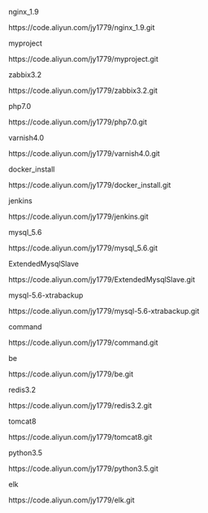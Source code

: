 <p>nginx_1.9</p>
<p>https://code.aliyun.com/jy1779/nginx_1.9.git</p>
<p>myproject</p>
<p>https://code.aliyun.com/jy1779/myproject.git</p>
<p>zabbix3.2</p>
<p>https://code.aliyun.com/jy1779/zabbix3.2.git</p>
<p>php7.0</p>
<p>https://code.aliyun.com/jy1779/php7.0.git</p>
<p>varnish4.0</p>
<p>https://code.aliyun.com/jy1779/varnish4.0.git</p>
<p>docker_install</p>
<p>https://code.aliyun.com/jy1779/docker_install.git</p>
<p>jenkins</p>
<p>https://code.aliyun.com/jy1779/jenkins.git</p>
<p>mysql_5.6</p>
<p>https://code.aliyun.com/jy1779/mysql_5.6.git</p>
<p>ExtendedMysqlSlave</p>
<p>https://code.aliyun.com/jy1779/ExtendedMysqlSlave.git</p>
<p>mysql-5.6-xtrabackup</p>
<p>https://code.aliyun.com/jy1779/mysql-5.6-xtrabackup.git</p>
<p>command</p>
<p>https://code.aliyun.com/jy1779/command.git</p>
<p>be</p>
<p>https://code.aliyun.com/jy1779/be.git</p>
<p>redis3.2</p>
<p>https://code.aliyun.com/jy1779/redis3.2.git</p>
<p>tomcat8</p>
<p>https://code.aliyun.com/jy1779/tomcat8.git</p>
<p>python3.5</p>
<p>https://code.aliyun.com/jy1779/python3.5.git</p>
<p>elk</p>
<p>https://code.aliyun.com/jy1779/elk.git</p>
